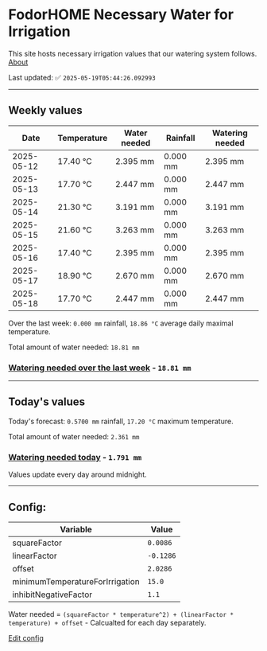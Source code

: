 # FodorHOME Necessary Water for Irrigation

This site hosts necessary irrigation values that our watering system follows. [About](https://github.com/redyau/irrigation)

Last updated: ✅ `2025-05-19T05:44:26.092993`

---

## Weekly values

| Date | Temperature | Water needed | Rainfall | Watering needed |
|-----|-----|-----|-----|-----|
| 2025-05-12 | 17.40 °C | 2.395 mm | 0.000 mm | 2.395 mm |
| 2025-05-13 | 17.70 °C | 2.447 mm | 0.000 mm | 2.447 mm |
| 2025-05-14 | 21.30 °C | 3.191 mm | 0.000 mm | 3.191 mm |
| 2025-05-15 | 21.60 °C | 3.263 mm | 0.000 mm | 3.263 mm |
| 2025-05-16 | 17.40 °C | 2.395 mm | 0.000 mm | 2.395 mm |
| 2025-05-17 | 18.90 °C | 2.670 mm | 0.000 mm | 2.670 mm |
| 2025-05-18 | 17.70 °C | 2.447 mm | 0.000 mm | 2.447 mm |


Over the last week: `0.000 mm` rainfall, `18.86 °C` average daily maximal temperature.

Total amount of water needed: `18.81 mm`

### [Watering needed over the last week](lastweek.txt) - `18.81 mm`

---

## Today's values

Today's forecast: `0.5700 mm` rainfall, `17.20 °C` maximum temperature.

Total amount of water needed: `2.361 mm`

### [Watering needed today](today.txt) - `1.791 mm`

Values update every day around midnight.

---

## Config:

| Variable | Value |
|-----|-----|
| squareFactor | `0.0086` |
| linearFactor | `-0.1286` |
| offset | `2.0286` |
| minimumTemperatureForIrrigation | `15.0` |
| inhibitNegativeFactor | `1.1` |

Water needed = `(squareFactor * temperature^2) + (linearFactor * temperature) + offset` - Calcualted for each day separately.

[Edit config](https://github.com/RedyAu/irrigation/edit/main/config.json)
